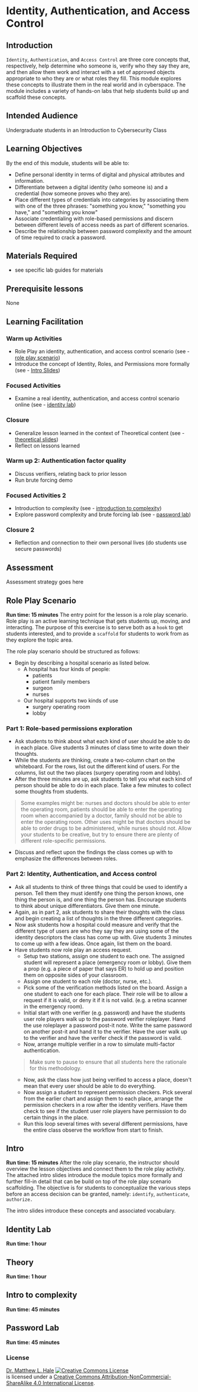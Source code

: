 # Identity, Authentication, and Access Control

## Introduction
`Identity`, `Authentication`, and `Access Control` are three core concepts that, respectively, help determine who someone is, verify who they say they are, and then allow them work and interact with a set of approved objects appropriate to who they are or what roles they fill. This module explores these concepts to illustrate them in the real world and in cyberspace. The module includes a variety of hands-on labs that help students build up and scaffold these concepts. 

## Intended Audience
Undergraduate students in an Introduction to Cybersecurity Class

## Learning Objectives
By the end of this module, students will be able to:

* Define personal identity in terms of digital and physical attributes and information.
* Differentiate between a digital identity (who someone is) and a credential (how someone proves who they are).
* Place different types of credentials into categories by associating them with one of the three phrases: "something you know," "something you have," and "something you know"
* Associate credentialing with role-based permissions and discern between different levels of access needs as part of different scenarios. 
* Describe the relationship between password complexity and the amount of time required to crack a password.

## Materials Required

* see specific lab guides for materials

## Prerequisite lessons
None

## Learning Facilitation
### Warm up Activities
* Role Play an identity, authentication, and access control scenario (see - [role play scenario](#role-play-scenario))
* Introduce the concept of Identity, Roles, and Permissions more formally (see - [Intro Slides](#intro))

### Focused Activities
* Examine a real identity, authentication, and access control scenario online (see - [identity lab](#identity-lab))

### Closure
* Generalize lesson learned in the context of Theoretical content (see - [theoretical slides](#theory))
* Reflect on lessons learned

### Warm up 2: Authentication factor quality 
* Discuss verifiers, relating back to prior lesson 
* Run brute forcing demo 

### Focused Activities 2
* Introduction to complexity (see - [introduction to complexity](#intro-to-complexity))
* Explore password complexity and brute forcing lab  (see - [password lab](#password-lab))

### Closure 2
* Reflection and connection to their own personal lives (do students use secure passwords)

## Assessment
Assessment strategy goes here

## Role Play Scenario 
**Run time: 15 minutes**
The entry point for the lesson is a role play scenario. Role play is an active learning technique that gets students up, moving, and interacting. The purpose of this exercise is to serve both as a `hook` to get students interested, and to provide a `scaffold` for students to work from as they explore the topic area. 

The role play scenario should be structured as follows:
* Begin by describing a hospital scenario as listed below.
  - A hospital has four kinds of people:
    - patients
    - patient family members
    - surgeon
    - nurses
  - Our hospital supports two kinds of use
    - surgery operating room
    - lobby

### Part 1: Role-based permissions exploration
* Ask students to think about what each kind of user should be able to do in each place. Give students 3 minutes of class time to write down their thoughts.
* While the students are thinking, create a two-column chart on the whiteboard. For the rows, list out the different kind of users. For the columns, list out the two places (surgery operating room and lobby).
* After the three minutes are up, ask students to tell you what each kind of person should be able to do in each place. Take a few minutes to collect some thoughts from students.

> Some examples might be: nurses and doctors should be able to enter the operating room, patients should be able to enter the operating room when accompanied by a doctor, family should not be able to enter the operating room. Other uses might be that doctors should be able to order drugs to be administered, while nurses should not. Allow your students to be creative, but try to ensure there are plenty of different role-specific permissions.

* Discuss and reflect upon the findings the class comes up with to emphasize the differences between roles. 

### Part 2: Identity, Authentication, and Access control
* Ask all students to think of three things that could be used to identify a person. Tell them they must identify one thing the person knows, one thing the person is, and one thing the person has. Encourage students to think about unique differentiators. Give them one minute. 
* Again, as in part 2, ask students to share their thoughts with the class and begin creating a list of thoughts in the three different categories. 
* Now ask students how a hospital could measure and verify that the different type of users are who they say they are using some of the identity descriptors the class has come up with. Give students 3  minutes to come up with a few ideas. Once again, list them on the board.
* Have students now role play an access request. 
  - Setup two stations, assign one student to each one. The assigned student will represent a place (emergency room or lobby). Give them a prop (e.g. a piece of paper that says ER) to hold up and position them on opposite sides of your classroom.
  - Assign one student to each role (doctor, nurse, etc.).
  - Pick some of the verification methods listed on the board. Assign a one student to each one for each place. Their role will be to allow a request if it is valid, or deny it if it is not valid. (e.g. a retina scanner in the emergency room).
  - Initial start with one verifier (e.g. password) and have the students user role players walk up to the password verifier roleplayer. Hand the use roleplayer a password post-it note. Write the same password on another post-it and hand it to the verifier. Have the user walk up to the verifier and have the verifer check if the password is valid.
  - Now, arrange multiple verifier in a row to simulate multi-factor authentication. 
  > Make sure to pause to ensure that all students here the rationale for this methodology. 
  - Now, ask the class how just being verified to access a place, doesn't mean that every user should be able to do everything. 
  - Now assign a student to represent permission checkers. Pick several from the earlier chart and assign them to each place, arrange the permission checkers in a row after the identity verifiers. Have them check to see if the student user role players have permission to do certain things in the place. 
  - Run this loop several times with several different permissions, have the entire class observe the workflow from start to finish.


## Intro
**Run time: 15 minutes**
After the role play scenario, the instructor should overview the lesson objectives and connect them to the role play activity. The attached intro slides introduce the module topics more formally and further fill-in detail that can be build on top of the role play scenario scaffolding. The objective is for students to conceptualize the various steps before an access decision can be granted, namely: `identify`, `authenticate`, `authorize.`

The intro slides introduce these concepts and associated vocabulary.

## Identity Lab 
**Run time: 1 hour**

## Theory 
**Run time: 1 hour**

## Intro to complexity
**Run time: 45 minutes**

## Password Lab 
**Run time: 45 minutes**



<!-- 
## Lead Author
- Dr. Matthew Hale, University of Nebraska at Omaha

### Acknowledgements
Special thanks to Dongwon Lee for reviewing these materials -->

### License
[Dr. Matthew L. Hale](http://faculty.ist.unomaha.edu/mhale/) <a rel="license" href="http://creativecommons.org/licenses/by-nc-sa/4.0/"><img alt="Creative Commons License" style="border-width:0" src="https://i.creativecommons.org/l/by-nc-sa/4.0/88x31.png" /></a><br /> is licensed under a <a rel="license" href="http://creativecommons.org/licenses/by-nc-sa/4.0/">Creative Commons Attribution-NonCommercial-ShareAlike 4.0 International License</a>.
